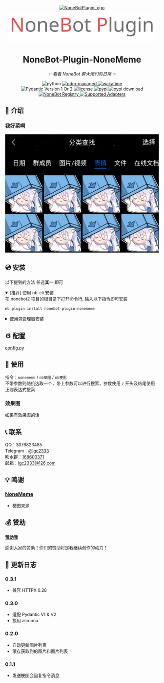 <!-- markdownlint-disable MD031 MD033 MD036 MD041 -->

<div align="center">

<a href="https://v2.nonebot.dev/store">
  <img src="https://raw.githubusercontent.com/NoneMeme/NoneMeme/main/static/favicon.png" width="180" height="180" alt="NoneBotPluginLogo">
</a>

<p>
  <img src="https://raw.githubusercontent.com/lgc-NB2Dev/readme/main/template/plugin.svg" alt="NoneBotPluginText">
</p>

# NoneBot-Plugin-NoneMeme

_✨ 看看 NoneBot 群大佬们的日常 ✨_

<img src="https://img.shields.io/badge/python-3.10+-blue.svg" alt="python">
<a href="https://pdm.fming.dev">
  <img src="https://img.shields.io/badge/pdm-managed-blueviolet" alt="pdm-managed">
</a>
<a href="https://wakatime.com/badge/user/b61b0f9a-f40b-4c82-bc51-0a75c67bfccf/project/81ba4918-e38a-41dc-b7ab-8979dbc18578">
  <img src="https://wakatime.com/badge/user/b61b0f9a-f40b-4c82-bc51-0a75c67bfccf/project/81ba4918-e38a-41dc-b7ab-8979dbc18578.svg" alt="wakatime">
</a>

<br />

<a href="https://pydantic.dev">
  <img src="https://img.shields.io/endpoint?url=https://raw.githubusercontent.com/lgc-NB2Dev/readme/main/template/pyd-v1-or-v2.json" alt="Pydantic Version 1 Or 2" >
</a>
<a href="./LICENSE">
  <img src="https://img.shields.io/github/license/lgc-NB2Dev/nonebot-plugin-nonememe.svg" alt="license">
</a>
<a href="https://pypi.python.org/pypi/nonebot-plugin-nonememe">
  <img src="https://img.shields.io/pypi/v/nonebot-plugin-nonememe.svg" alt="pypi">
</a>
<a href="https://pypi.python.org/pypi/nonebot-plugin-nonememe">
  <img src="https://img.shields.io/pypi/dm/nonebot-plugin-nonememe" alt="pypi download">
</a>

<br />

<a href="https://registry.nonebot.dev/plugin/nonebot-plugin-nonememe:nonebot_plugin_nonememe">
  <img src="https://img.shields.io/endpoint?url=https%3A%2F%2Fnbbdg.lgc2333.top%2Fplugin%2Fnonebot-plugin-nonememe" alt="NoneBot Registry">
</a>
<a href="https://registry.nonebot.dev/plugin/nonebot-plugin-nonememe:nonebot_plugin_nonememe">
  <img src="https://img.shields.io/endpoint?url=https%3A%2F%2Fnbbdg.lgc2333.top%2Fplugin-adapters%2Fnonebot-plugin-nonememe" alt="Supported Adapters">
</a>

</div>

## 📖 介绍

### 我好菜啊

![我好菜啊](https://raw.githubusercontent.com/lgc-NB2Dev/readme/main/nonememe/intro.png)

## 💿 安装

以下提到的方法 任选**其一** 即可

<details open>
<summary>[推荐] 使用 nb-cli 安装</summary>
在 nonebot2 项目的根目录下打开命令行, 输入以下指令即可安装

```bash
nb plugin install nonebot-plugin-nonememe
```

</details>

<details>
<summary>使用包管理器安装</summary>
在 nonebot2 项目的插件目录下, 打开命令行, 根据你使用的包管理器, 输入相应的安装命令

<details>
<summary>pip</summary>

```bash
pip install nonebot-plugin-nonememe
```

</details>
<details>
<summary>pdm</summary>

```bash
pdm add nonebot-plugin-nonememe
```

</details>
<details>
<summary>poetry</summary>

```bash
poetry add nonebot-plugin-nonememe
```

</details>
<details>
<summary>conda</summary>

```bash
conda install nonebot-plugin-nonememe
```

</details>

打开 nonebot2 项目根目录下的 `pyproject.toml` 文件, 在 `[tool.nonebot]` 部分的 `plugins` 项里追加写入

```toml
[tool.nonebot]
plugins = [
    # ...
    "nonebot_plugin_nonememe"
]
```

</details>

## ⚙️ 配置

[config.py](./nonebot_plugin_nonememe/config.py)

## 🎉 使用

指令：`nonememe` / `nb草图` / `nb梗图`  
不带参数则随机选取一个，带上参数可以进行搜索，参数使用 `/` 开头及结尾使用正则表达式搜索

### 效果图

如果有效果图的话

## 📞 联系

QQ：3076823485  
Telegram：[@lgc2333](https://t.me/lgc2333)  
吹水群：[168603371](https://qm.qq.com/q/EikuZ5sP4G)  
邮箱：<lgc2333@126.com>

## 💡 鸣谢

### [NoneMeme](https://nonememe.icu/)

- 梗图来源

## 💰 赞助

**[赞助我](https://blog.lgc2333.top/donate)**

感谢大家的赞助！你们的赞助将是我继续创作的动力！

## 📝 更新日志

### 0.3.1

- 兼容 HTTPX 0.28

### 0.3.0

- 适配 Pydantic V1 & V2
- 换用 alconna

### 0.2.0

- 自动更新图片列表
- 缓存获取到的图片和图片列表

### 0.1.1

- 发送梗图会回复指令消息
